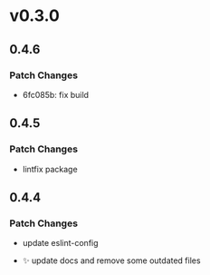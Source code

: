 # v0.3.0

## 0.4.6

### Patch Changes

- 6fc085b: fix build

## 0.4.5

### Patch Changes

- lintfix package

## 0.4.4

### Patch Changes

- update eslint-config

- ✨ update docs and remove some outdated files
